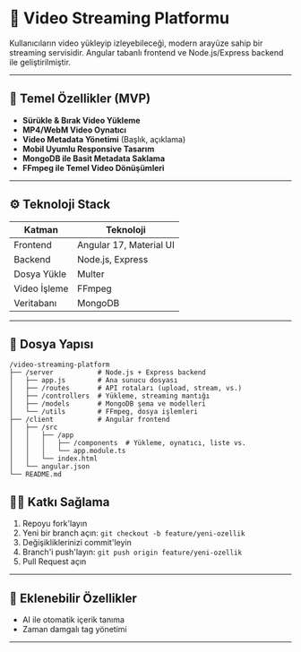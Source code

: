 # 🎥 Video Streaming Platformu

Kullanıcıların video yükleyip izleyebileceği, modern arayüze sahip bir streaming servisidir. Angular tabanlı frontend ve Node.js/Express backend ile geliştirilmiştir.

---

## 🚀 Temel Özellikler (MVP)

- **Sürükle & Bırak Video Yükleme**
- **MP4/WebM Video Oynatıcı**
- **Video Metadata Yönetimi** (Başlık, açıklama)
- **Mobil Uyumlu Responsive Tasarım**
- **MongoDB ile Basit Metadata Saklama**
- **FFmpeg ile Temel Video Dönüşümleri**

---

## ⚙️ Teknoloji Stack

| Katman      | Teknoloji                |
|-------------|-------------------------|
| Frontend    | Angular 17, Material UI |
| Backend     | Node.js, Express        |
| Dosya Yükle | Multer                  |
| Video İşleme| FFmpeg                  |
| Veritabanı  | MongoDB                 |

---

## 📂 Dosya Yapısı

```
/video-streaming-platform
├── /server           # Node.js + Express backend
│   ├── app.js        # Ana sunucu dosyası
│   ├── /routes       # API rotaları (upload, stream, vs.)
│   ├── /controllers  # Yükleme, streaming mantığı
│   ├── /models       # MongoDB şema ve modelleri
│   └── /utils        # FFmpeg, dosya işlemleri
├── /client           # Angular frontend
│   ├── /src
│   │   ├── /app
│   │   │   ├── /components  # Yükleme, oynatıcı, liste vs.
│   │   │   └── app.module.ts
│   │   └── index.html
│   └── angular.json
└── README.md
```


## 🧑‍💻 Katkı Sağlama

1. Repoyu fork'layın
2. Yeni bir branch açın: `git checkout -b feature/yeni-ozellik`
3. Değişikliklerinizi commit'leyin
4. Branch'i push'layın: `git push origin feature/yeni-ozellik`
5. Pull Request açın

---


## 🔮 Eklenebilir Özellikler

-  AI ile otomatik içerik tanıma
-  Zaman damgalı tag yönetimi

---

